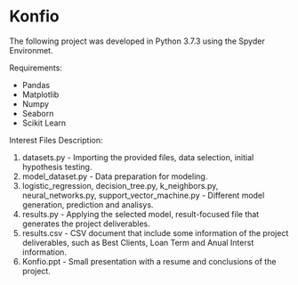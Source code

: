 # Konfio
The following project was developed in Python 3.7.3 using the Spyder Environmet.

Requirements:
- Pandas
- Matplotlib
- Numpy
- Seaborn
- Scikit Learn

Interest Files Description:
1. datasets.py - Importing the provided files, data selection, initial hypothesis testing.
2. model_dataset.py - Data preparation for modeling.
3. logistic_regression, decision_tree.py, k_neighbors.py, neural_networks.py, support_vector_machine.py - Different model generation, prediction and analisys.
4. results.py - Applying the selected model, result-focused file that generates the project deliverables.
5. results.csv - CSV document that include some information of the project deliverables, such as Best Clients, Loan Term and Anual Interst information.
6. Konfio.ppt - Small presentation with a resume and conclusions of the project.
